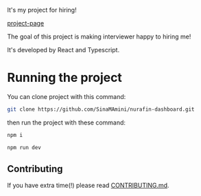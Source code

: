 It's my project for hiring!

[project-page](#)

The goal of this project is making interviewer happy to hiring me!

It's developed by React and Typescript.

# Running the project

You can clone project with this command:

```bash
git clone https://github.com/SinaMAmini/nurafin-dashboard.git
```

then run the project with these command:

```bash
npm i

npm run dev
```

## Contributing

If you have extra time(!) please read [CONTRIBUTING.md](CONTRIBUTING.md).
